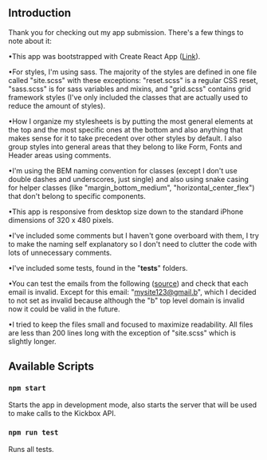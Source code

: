 ## Introduction

Thank you for checking out my app submission. There's a few things 
to note about it:

•This app was bootstrapped with Create React App 
([Link](https://github.com/facebook/create-react-app)).

•For styles, I'm using sass. The majority of the styles 
are defined in one file called "site.scss" with these exceptions: 
"reset.scss" is a regular CSS reset, "sass.scss" is for sass variables 
and mixins, and "grid.scss" contains grid framework styles (I've only 
included the classes that are actually used to reduce the amount of styles).

•How I organize my stylesheets is by putting the most general elements 
at the top and the most specific ones at the bottom and also anything 
that makes sense for it to take precedent over other styles by default. 
I also group styles into general areas that they belong to like Form,
Fonts and Header areas using comments.

•I'm using the BEM naming convention for classes (except I don't use 
double dashes and underscores, just single) and also using snake 
casing for helper classes (like "margin_bottom_medium", "horizontal_center_flex") 
that don't belong to specific components.

•This app is responsive from desktop size down to the standard 
iPhone dimensions of 320 x 480 pixels.

•I've included some comments but I haven't gone overboard 
with them, I try to make the naming self explanatory so I don't 
need to clutter the code with lots of unnecessary comments.

•I've included some tests, found in the "__tests__" folders.

•You can test the emails from the following 
([source](https://www.w3resource.com/javascript/form/email-validation.php)) and check that each email is invalid. Except for this email:
"mysite123@gmail.b", which I decided to not set as invalid because
although the "b" top level domain is invalid now it could be
valid in the future.

•I tried to keep the files small and focused to maximize readability.
All files are less than 200 lines long with the exception of "site.scss"
which is slightly longer.

## Available Scripts

### `npm start`

Starts the app in development mode, also starts the server that 
will be used to make calls to the Kickbox API.

### `npm run test`

Runs all tests.